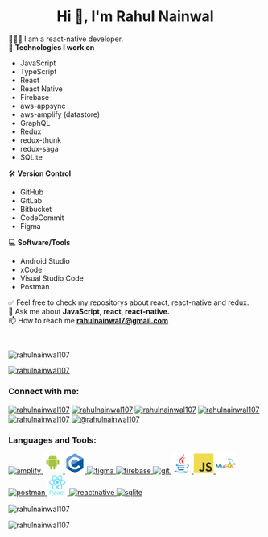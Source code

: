 <p><h1 align="center">Hi 👋, I'm Rahul Nainwal</h1>  </p>

🙎🏻‍♂️ I am a react-native developer.<br>
🚀 **Technologies I work on**
- JavaScript
- TypeScript
- React
- React Native 
- Firebase
- aws-appsync
- aws-amplify (datastore)
- GraphQL
- Redux
- redux-thunk
- redux-saga
- SQLite<br>

🛠 **Version Control**
- GitHub
- GitLab
- Bitbucket
- CodeCommit
- Figma<br>

💻 **Software/Tools** 
- Android Studio
- xCode
- Visual Studio Code
- Postman<br>

✅ Feel free to check my repositorys about react, react-native and redux.<br>
💬 Ask me about **JavaScript, react, react-native.**<br>
📫 How to reach me **rahulnainwal7@gmail.com**<br>

<br>
<p align="left"> <img src="https://komarev.com/ghpvc/?username=rahulnainwal107&label=Profile%20views&color=0e75b6&style=flat" alt="rahulnainwal107" /> </p>
<p align="left"> <a href="https://twitter.com/rahulnainwal107" target="blank"><img src="https://img.shields.io/twitter/follow/rahulnainwal107?logo=twitter&style=for-the-badge" alt="rahulnainwal107" /></a> </p>
<h3 align="left">Connect with me:</h3>
<p align="left">
<a href="https://dev.to/rahulnainwal107" target="blank"><img align="center" src="https://raw.githubusercontent.com/rahuldkjain/github-profile-readme-generator/master/src/images/icons/Social/devto.svg" alt="rahulnainwal107" height="30" width="40" /></a>
<a href="https://twitter.com/rahulnainwal107" target="blank"><img align="center" src="https://raw.githubusercontent.com/rahuldkjain/github-profile-readme-generator/master/src/images/icons/Social/twitter.svg" alt="rahulnainwal107" height="30" width="40" /></a>
<a href="https://linkedin.com/in/rahulnainwal107" target="blank"><img align="center" src="https://raw.githubusercontent.com/rahuldkjain/github-profile-readme-generator/master/src/images/icons/Social/linked-in-alt.svg" alt="rahulnainwal107" height="30" width="40" /></a>
<a href="https://stackoverflow.com/users/8548065/rahulnainwal107" target="blank"><img align="center" src="https://raw.githubusercontent.com/rahuldkjain/github-profile-readme-generator/master/src/images/icons/Social/stack-overflow.svg" alt="rahulnainwal107" height="30" width="40" /></a>
<a href="https://instagram.com/rahulnainwal107" target="blank"><img align="center" src="https://raw.githubusercontent.com/rahuldkjain/github-profile-readme-generator/master/src/images/icons/Social/instagram.svg" alt="rahulnainwal107" height="30" width="40" /></a>
<a href="https://medium.com/@rahulnainwal107" target="blank"><img align="center" src="https://raw.githubusercontent.com/rahuldkjain/github-profile-readme-generator/master/src/images/icons/Social/medium.svg" alt="@rahulnainwal107" height="30" width="40" /></a>
</p>

<h3 align="left">Languages and Tools:</h3>
<p align="left"> <a href="https://aws.amazon.com/amplify/" target="_blank" rel="noreferrer"> <img src="https://docs.amplify.aws/assets/logo-dark.svg" alt="amplify" width="40" height="40"/> </a> <a href="https://developer.android.com" target="_blank" rel="noreferrer"> <img src="https://raw.githubusercontent.com/devicons/devicon/master/icons/android/android-original-wordmark.svg" alt="android" width="40" height="40"/> </a> <a href="https://www.cprogramming.com/" target="_blank" rel="noreferrer"> <img src="https://raw.githubusercontent.com/devicons/devicon/master/icons/c/c-original.svg" alt="c" width="40" height="40"/> </a> <a href="https://www.figma.com/" target="_blank" rel="noreferrer"> <img src="https://www.vectorlogo.zone/logos/figma/figma-icon.svg" alt="figma" width="40" height="40"/> </a> <a href="https://firebase.google.com/" target="_blank" rel="noreferrer"> <img src="https://www.vectorlogo.zone/logos/firebase/firebase-icon.svg" alt="firebase" width="40" height="40"/> </a> <a href="https://git-scm.com/" target="_blank" rel="noreferrer"> <img src="https://www.vectorlogo.zone/logos/git-scm/git-scm-icon.svg" alt="git" width="40" height="40"/> </a> <a href="https://www.java.com" target="_blank" rel="noreferrer"> <img src="https://raw.githubusercontent.com/devicons/devicon/master/icons/java/java-original.svg" alt="java" width="40" height="40"/> </a> <a href="https://developer.mozilla.org/en-US/docs/Web/JavaScript" target="_blank" rel="noreferrer"> <img src="https://raw.githubusercontent.com/devicons/devicon/master/icons/javascript/javascript-original.svg" alt="javascript" width="40" height="40"/> </a> <a href="https://www.mysql.com/" target="_blank" rel="noreferrer"> <img src="https://raw.githubusercontent.com/devicons/devicon/master/icons/mysql/mysql-original-wordmark.svg" alt="mysql" width="40" height="40"/> </a> <a href="https://postman.com" target="_blank" rel="noreferrer"> <img src="https://www.vectorlogo.zone/logos/getpostman/getpostman-icon.svg" alt="postman" width="40" height="40"/> </a> <a href="https://reactjs.org/" target="_blank" rel="noreferrer"> <img src="https://raw.githubusercontent.com/devicons/devicon/master/icons/react/react-original-wordmark.svg" alt="react" width="40" height="40"/> </a> <a href="https://reactnative.dev/" target="_blank" rel="noreferrer"> <img src="https://reactnative.dev/img/header_logo.svg" alt="reactnative" width="40" height="40"/> </a> <a href="https://www.sqlite.org/" target="_blank" rel="noreferrer"> <img src="https://www.vectorlogo.zone/logos/sqlite/sqlite-icon.svg" alt="sqlite" width="40" height="40"/> </a> </p>

<p><img align="center" src="https://github-readme-stats.vercel.app/api/top-langs?username=rahulnainwal107&show_icons=true&locale=en&layout=compact" alt="rahulnainwal107" /></p>

<p><img align="center" src="https://github-readme-streak-stats.herokuapp.com/?user=rahulnainwal107&" alt="rahulnainwal107" /></p>
<!--
**rahulnainwal107/rahulnainwal107** is a ✨ _special_ ✨ repository because its `README.md` (this file) appears on your GitHub profile.

Here are some ideas to get you started:

- 🔭 I’m currently working on ...
- 🌱 I’m currently learning ...
- 👯 I’m looking to collaborate on ...
- 🤔 I’m looking for help with ...
- 💬 Ask me about ...
- 📫 How to reach me: ...
- 😄 Pronouns: ...
- ⚡ Fun fact: ...
-->
